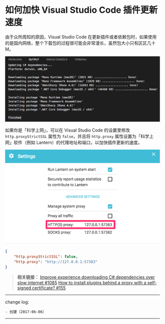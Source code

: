 # 如何加快 Visual Studio Code 插件更新速度

由于众所周知的原因，Visual Studio Code 在更新插件或者依赖包时，如果使用的是国内网络，整个下载包的过程很可能会非常漫长，虽然包大小只有区区几十 M。

![](media/14967407398314.png)

如果你是「科学上网」，可以在 Visual Studio Code 的设置里修改 `http.proxyStrictSSL` 属性为 `false`，并且将 `http.proxy` 属性设置为「科学上网」软件（例如 Lantern）的代理地址和端口，以加快插件更新的速度。

![](media/14967405561346.png)

```json
{
    "http.proxyStrictSSL": false,
    "http.proxy": "http://127.0.0.1:57383"
}
```

> **相关链接：**
> [Improve experience downloading C# dependencies over slow internet #1085](https://github.com/OmniSharp/omnisharp-vscode/issues/1085)
> [How to install plugins behind a proxy with a self-signed certificate? #155](https://github.com/Microsoft/vscode/issues/155)


---

change log: 

	- 创建（2017-06-06）

---



